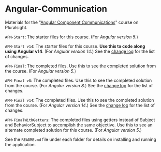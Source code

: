 # Angular-Communication
Materials for the "[Angular Component Communications](http://bit.ly/Angular-Communication)" course on Pluralsight.

`APM-Start`: The starter files for this course. (For <i>Angular version 5</i>.)

`APM-Start v14`: The starter files for this course. **Use this to code along using Angular v14**. (For <i>Angular version 14</i>.) See the [change log](https://github.com/DeborahK/Angular-Communication/blob/master/CHANGELOG.md) for the list of changes.

`APM-Final`: The completed files. Use this to see the completed solution from the course. (For <i>Angular version 5</i>.)

`APM-Final v8`: The completed files. Use this to see the completed solution from the course. (For <i>Angular version 8</i>.) See the [change log](https://github.com/DeborahK/Angular-Communication/blob/master/CHANGELOG.md) for the list of changes.

`APM-Final v14`: The completed files. Use this to see the completed solution from the course. (For <i>Angular version 14</i>.) See the [change log](https://github.com/DeborahK/Angular-Communication/blob/master/CHANGELOG.md) for the list of changes.

`APM-FinalWithGetters`: The completed files using getters instead of Subject and BehaviorSubject to accomplish the same objective. Use this to see an alternate completed solution for this course. (For <i>Angular version 5</i>.)

See the `README.md` file under each folder for details on installing and running the application.
